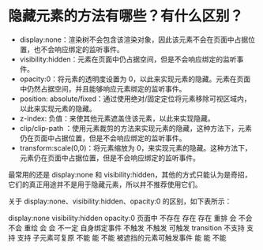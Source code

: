 # 隐藏元素的方法有哪些？有什么区别？

* display:none：渲染树不会包含该渲染对象，因此该元素不会在页面中占据位置，也不会响应绑定的监听事件。
* visibility:hidden：元素在页面中仍占据空间，但是不会响应绑定的监听事件。
* opacity:0：将元素的透明度设置为 0，以此来实现元素的隐藏。元素在页面中仍然占据空间，并且能够响应元素绑定的监听事件。
* position: absolute/fixed：通过使用绝对/固定定位将元素移除可视区域内，以此来实现元素的隐藏。
* z-index: 负值：来使其他元素遮盖住该元素，以此来实现隐藏。
* clip/clip-path ：使用元素裁剪的方法来实现元素的隐藏，这种方法下，元素仍在页面中占据位置，但是不会响应绑定的监听事件。
* transform:scale(0,0)：将元素缩放为 0，来实现元素的隐藏。这种方法下，元素仍在页面中占据位置，但是不会响应绑定的监听事件。

最常用的还是 display:none 和 visibility:hidden，其他的方式只能认为是奇招，它们的真正用途并不是用于隐藏元素，所以并不推荐使用它们。

关于 display:none、visibility:hidden、opacity:0 的区别，如下表所示：

display:none	visibility:hidden	opacity:0
页面中	不存在	存在	存在
重排	会	不会	不会
重绘	会	会	不一定
自身绑定事件	不触发	不触发	可触发
transition	不支持	支持	支持
子元素可复原	不能	能	不能
被遮挡的元素可触发事件	能	能	不能